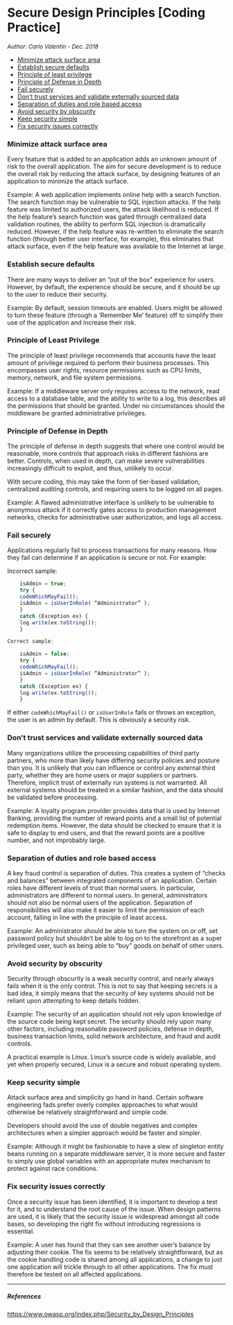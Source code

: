# Secure Design Principles [Coding Practice]
<font size="-1">_Author: Carlo Valentin - Dec. 2018_</font>

- [Minimize attack surface area](#minimize-attack-surface-area)
- [Establish secure defaults](#establish-secure-defaults)
- [Principle of least privilege](#principle-or-least-privilege)
- [Principle of Defense in Depth](#principle-of-defense-in-depth)
- [Fail securely](#fail-securely)
- [Don’t trust services and validate externally sourced data](#dont-trust-services-and-validate-externally-sourced-data)
- [Separation of duties and role based access](#separation-of-duties-and-role-based-access)
- [Avoid security by obscurity](#avoid-security-by-obscurity)
- [Keep security simple](#keep-security-simple)
- [Fix security issues correctly](#fix-security-issues-correctly)

### Minimize attack surface area

Every feature that is added to an application adds an unknown amount of risk to the overall application. The aim for secure development is to reduce the overall risk by reducing the attack surface, by designing features of an application to minimize the attack surface.

Example: A web application implements online help with a search function. The search function may be vulnerable to SQL injection attacks. If the help feature was limited to authorized users, the attack likelihood is reduced. If the help feature’s search function was gated through centralized data validation routines, the ability to perform SQL injection is dramatically reduced. However, if the help feature was re-written to eliminate the search function (through better user interface, for example), this eliminates that attack surface, even if the help feature was available to the Internet at large.

 
### Establish secure defaults

There are many ways to deliver an “out of the box” experience for users. However, by default, the experience should be secure, and it should be up to the user to reduce their security.

Example: By default, session timeouts are enabled. Users might be allowed to turn these feature (through a ‘Remember Me’ feature) off to simplify their use of the application and increase their risk.


### Principle of Least Privilege

The principle of least privilege recommends that accounts have the least amount of privilege required to perform their business processes. This encompasses user rights, resource permissions such as CPU limits, memory, network, and file system permissions.

Example:  If a middleware server only requires access to the network, read access to a database table, and the ability to write to a log, this describes all the permissions that should be granted. Under no circumstances should the middleware be granted administrative privileges.


### Principle of Defense in Depth

The principle of defense in depth suggests that where one control would be reasonable, more controls that approach risks in different fashions are better. Controls, when used in depth, can make severe vulnerabilities increasingly difficult to exploit, and thus, unlikely to occur.

With secure coding, this may take the form of tier-based validation, centralized auditing controls, and requiring users to be logged on all pages.

Example: A flawed administrative interface is unlikely to be vulnerable to anonymous attack if it correctly gates access to production management networks, checks for administrative user authorization, and logs all access.


### Fail securely

Applications regularly fail to process transactions for many reasons. How they fail can determine if an application is secure or not. For example:

Incorrect sample:
```javascript
    isAdmin = true;
    try {
    codeWhichMayFail();
    isAdmin = isUserInRole( “Administrator” );
    }
    catch (Exception ex) {
    log.write(ex.toString());
    }
```
 
```javascript
Correct sample:

    isAdmin = false;
    try {
    codeWhichMayFail();
    isAdmin = isUserInRole( “Administrator” );
    }
    catch (Exception ex) {
    log.write(ex.toString());
    }
```
If either `codeWhichMayFail()` or `isUserInRole` fails or throws an exception, the user is an admin by default. This is obviously a security risk.


### Don’t trust services and validate externally sourced data

Many organizations utilize the processing capabilities of third party partners, who more than likely have differing security policies and posture than you. It is unlikely that you can influence or control any external third party, whether they are home users or major suppliers or partners. Therefore, implicit trust of externally run systems is not warranted. All external systems should be treated in a similar fashion, and the data should be validated before processing.

Example: A loyalty program provider provides data that is used by Internet Banking, providing the number of reward points and a small list of potential redemption items. However, the data should be checked to ensure that it is safe to display to end users, and that the reward points are a positive number, and not improbably large.


### Separation of duties and role based access


A key fraud control is separation of duties. This creates a system of “checks and balances” between integrated components of an application. Certain roles have different levels of trust than normal users. In particular, administrators are different to normal users. In general, administrators should not also be normal users of the application. Separation of responsibilities will also make it easier to limit the permission of each account, falling in line with the principle of least access.

Example: An administrator should be able to turn the system on or off, set password policy but shouldn’t be able to log on to the storefront as a super privileged user, such as being able to “buy” goods on behalf of other users.


### Avoid security by obscurity

Security through obscurity is a weak security control, and nearly always fails when it is the only control. This is not to say that keeping secrets is a bad idea, it simply means that the security of key systems should not be reliant upon attempting to keep details hidden.

Example: The security of an application should not rely upon knowledge of the source code being kept secret. The security should rely upon many other factors, including reasonable password policies, defense in depth, business transaction limits, solid network architecture, and fraud and audit controls.

A practical example is Linux. Linux’s source code is widely available, and yet when properly secured, Linux is a secure and robust operating system.


### Keep security simple

Attack surface area and simplicity go hand in hand. Certain software engineering fads prefer overly complex approaches to what would otherwise be relatively straightforward and simple code.

Developers should avoid the use of double negatives and complex architectures when a simpler approach would be faster and simpler.

Example: Although it might be fashionable to have a slew of singleton entity beans running on a separate middleware server, it is more secure and faster to simply use global variables with an appropriate mutex mechanism to protect against race conditions.


### Fix security issues correctly

Once a security issue has been identified, it is important to develop a test for it, and to understand the root cause of the issue. When design patterns are used, it is likely that the security issue is widespread amongst all code bases, so developing the right fix without introducing regressions is essential.

Example: A user has found that they can see another user’s balance by adjusting their cookie. The fix seems to be relatively straightforward, but as the cookie handling code is shared among all applications, a change to just one application will trickle through to all other applications. The fix must therefore be tested on all affected applications.

 
---
##### References

https://www.owasp.org/index.php/Security_by_Design_Principles
